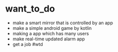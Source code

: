 # want_to_do
- make a smart mirror that is controlled by an app
- make a simple android game by kotlin
- making a app which has many users
- make real-time updated alarm app
- get a job
#wtd
